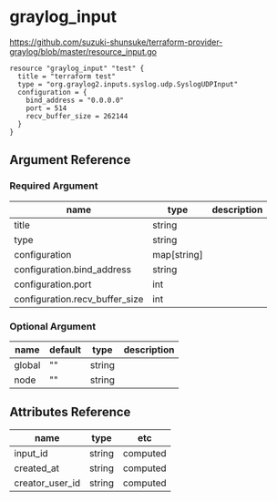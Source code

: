 # graylog_input

https://github.com/suzuki-shunsuke/terraform-provider-graylog/blob/master/resource_input.go

```
resource "graylog_input" "test" {
  title = "terraform test"
  type = "org.graylog2.inputs.syslog.udp.SyslogUDPInput"
  configuration = {
    bind_address = "0.0.0.0"
    port = 514
    recv_buffer_size = 262144
  }
}
```

## Argument Reference

### Required Argument

name | type | description
--- | --- | ---
title | string |
type | string |
configuration | map[string] |
configuration.bind_address | string |
configuration.port | int |
configuration.recv_buffer_size | int |

### Optional Argument

name | default | type | description
--- | --- | --- | ---
global | "" | string |
node | "" | string |

## Attributes Reference

name | type | etc
--- | --- | ---
input_id | string | computed
created_at | string | computed
creator_user_id | string | computed
